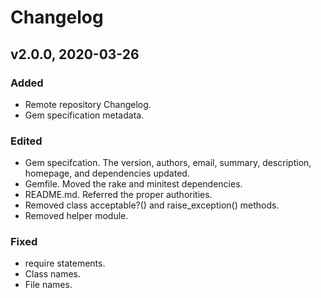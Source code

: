 # Changelog

## v2.0.0, 2020-03-26

### Added

- Remote repository Changelog.
- Gem specification metadata.

### Edited

- Gem specifcation. The version, authors, email, summary, description, 
homepage, and dependencies updated.
- Gemfile. Moved the rake and minitest dependencies.
- README.md. Referred the proper authorities.
- Removed class acceptable?() and raise_exception() methods.
- Removed helper module.

### Fixed

- require statements.
- Class names.
- File names.